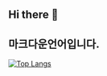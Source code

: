 ## Hi there 👋

## 마크다운언어입니다.

[![Top Langs](https://github-readme-stats.vercel.app/api/top-langs/?username=dbstjdrud115)](https://github.com/anuraghazra/github-readme-stats)
